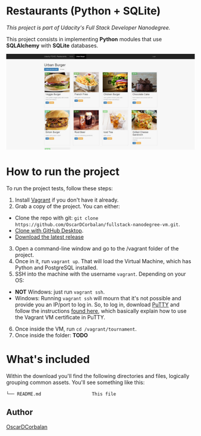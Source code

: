 # Restaurants (Python + SQLite)

_This project is part of Udacity's Full Stack Developer Nanodegree._

This project consists in implementing **Python** modules that use **SQLAlchemy** with **SQLite** databases.

![screenshot](/screenshot.jpg?raw=true "Project as of 29 February 2016")


# How to run the project

To run the project tests, follow these steps:

1. Install [Vagrant](https://docs.vagrantup.com/v2/installation/)  if you don't have it already.
2. Grab a copy of the project. You can either:
  * Clone the repo with git: `git clone https://github.com/OscarDCorbalan/fullstack-nanodegree-vm.git`.
  * [Clone with GitHub Desktop](github-windows://openRepo/https://github.com/OscarDCorbalan/fullstack-nanodegree-vm).
  * [Download the latest release](https://github.com/OscarDCorbalan/fullstack-nanodegree-vm/archive/master.zip)
3. Open a command-line window and go to the /vagrant folder of the project.
4. Once in it, run `vagrant up`. That will load the Virtual Machine, which has Python and PostgreSQL installed.
5. SSH into the machine with the username `vagrant`. Depending on your OS:
  * **NOT** Windows: just run `vagrant ssh`.
  * Windows: Running `vagrant ssh` will mourn that it's not possible and provide you an IP/port to log in. So, to log in, download [PuTTY](http://www.chiark.greenend.org.uk/~sgtatham/putty/download.html) and follow the instructions [found here](https://github.com/Varying-Vagrant-Vagrants/VVV/wiki/Connect-to-Your-Vagrant-Virtual-Machine-with-PuTTY), which basically explain how to use the Vagrant VM certificate in PuTTY.
6. Once inside the VM, run `cd /vagrant/tournament`.
7. Once inside the folder:
  **TODO**


# What's included


Within the download you'll find the following directories and files, logically grouping common assets. You'll see something like this:
```  
└── README.md                   This file
```

## Author

[OscarDCorbalan](http://www.oscardc.com)
